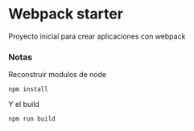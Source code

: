 # Webpack starter
Proyecto inicial para crear aplicaciones con webpack

### Notas
Reconstruir modulos de node

```
npm install
```

Y el build

```
npm run build
```